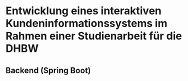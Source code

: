 # Entwicklung eines interaktiven Kundeninformationssystems im Rahmen einer Studienarbeit für die DHBW

## Backend (Spring Boot)